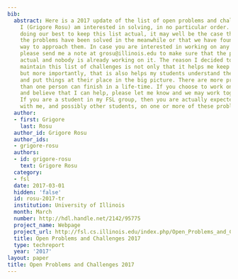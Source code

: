 ```yaml
---
bib:
  abstract: Here is a 2017 update of the list of open problems and challenges that
    I (Grigore Rosu) am interested in solving, in no particular order. While we are
    doing our best to keep this list actual, it may well be the case that some of
    the problems have been solved in the meanwhile or that we have found a different
    way to approach them. In case you are interested in working on any of these problems,
    please send me a note at grosu@illinois.edu to make sure that the problem is still
    actual and nobody is already working on it. The reason I decided to create and
    maintain this list of challenges is not only that it helps me keep track of them,
    but more importantly, that is also helps my students understand these topics better
    and put things at their place in the big picture. There are more problems here
    than one person can finish in a life-time. If you choose to work on a problem
    and believe that I can help, please let me know and we may work together on it.
    If you are a student in my FSL group, then you are actually expected to work together
    with me, and possibly other students, on one or more of these problems.
  author:
  - first: Grigore
    last: Rosu
  author_id: Grigore Rosu
  author_ids:
  - grigore-rosu
  authors:
  - id: grigore-rosu
    text: Grigore Rosu
  category:
  - fsl
  date: 2017-03-01
  hidden: 'false'
  id: rosu-2017-tr
  institution: University of Illinois
  month: March
  number: http://hdl.handle.net/2142/95775
  project_name: Webpage
  project_url: http://fsl.cs.illinois.edu/index.php/Open_Problems_and_Challenges
  title: Open Problems and Challenges 2017
  type: techreport
  year: '2017'
layout: paper
title: Open Problems and Challenges 2017
---
```

